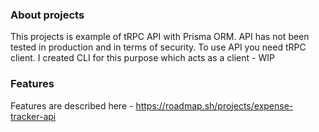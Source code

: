 ### About projects

This projects is example of tRPC API with Prisma ORM. API has not been tested in production and in terms of security.
To use API you need tRPC client. I created CLI for this purpose which acts as a client - WIP

### Features

Features are described here - https://roadmap.sh/projects/expense-tracker-api

